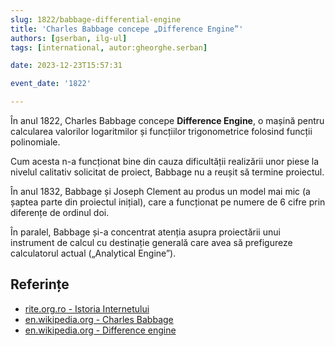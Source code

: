 ```yaml
---
slug: 1822/babbage-differential-engine
title: 'Charles Babbage concepe „Difference Engine”'
authors: [gserban, ilg-ul]
tags: [international, autor:gheorghe.serban]

date: 2023-12-23T15:57:31

event_date: '1822'

---
```


În anul 1822, Charles Babbage concepe **Difference Engine**, o mașină
pentru calcularea valorilor logaritmilor și funcțiilor trigonometrice
folosind funcții polinomiale.

<!-- truncate -->

Cum acesta n-a funcționat bine din
cauza dificultății realizării unor piese la nivelul calitativ
solicitat de proiect, Babbage nu a reușit să termine proiectul.

În anul 1832, Babbage și Joseph Clement au produs un model mai mic
(a șaptea parte din proiectul inițial), care a funcționat pe numere
de 6 cifre prin diferențe de ordinul doi.

În paralel, Babbage și-a concentrat
atenția asupra proiectării unui instrument de calcul cu destinație generală
care avea să prefigureze calculatorul actual („Analytical Engine”).

## Referințe

- [rite.org.ro - Istoria Internetului](https://rite.org.ro/istoria-internetului/)
- [en.wikipedia.org - Charles Babbage](https://en.wikipedia.org/wiki/Charles_Babbage)
- [en.wikipedia.org - Difference engine](https://en.wikipedia.org/wiki/Difference_engine)
